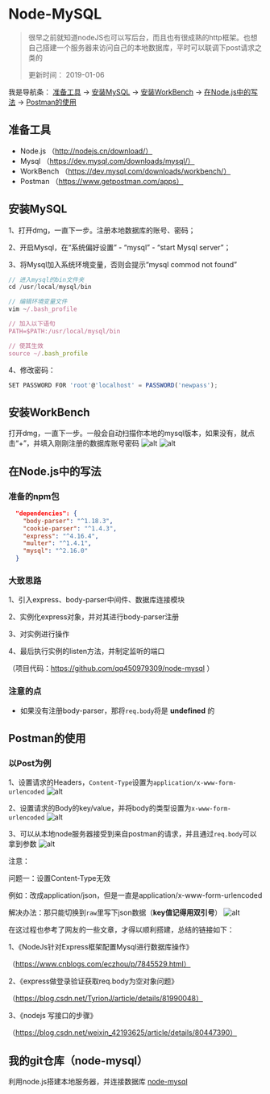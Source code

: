 # Node-MySQL
> 很早之前就知道nodeJS也可以写后台，而且也有很成熟的http框架。也想自己搭建一个服务器来访问自己的本地数据库，平时可以联调下post请求之类的
> 
> 更新时间： 2019-01-06

我是导航条：
[准备工具](#准备工具) -> [安装MySQL](#安装MySQL) -> [安装WorkBench](#安装WorkBench) -> [在Node.js中的写法](#在Node.js中的写法) -> [Postman的使用](#Postman的使用)

## 准备工具
 - Node.js
 （http://nodejs.cn/download/）
 - Mysql
 （https://dev.mysql.com/downloads/mysql/）
 - WorkBench
 （https://dev.mysql.com/downloads/workbench/）
 - Postman
 （https://www.getpostman.com/apps）


## 安装MySQL
1、打开dmg，一直下一步。注册本地数据库的账号、密码；

2、开启Mysql，在“系统偏好设置” - “mysql” - “start Mysql server”；

3、将Mysql加入系统环境变量，否则会提示“mysql commod not found”
```js
// 进入mysql的bin文件夹
cd /usr/local/mysql/bin

// 编辑环境变量文件
vim ~/.bash_profile

// 加入以下语句
PATH=$PATH:/usr/local/mysql/bin

// 使其生效
source ~/.bash_profile
```
4、修改密码：
```js
SET PASSWORD FOR 'root'@'localhost' = PASSWORD('newpass');
```
## 安装WorkBench
打开dmg，一直下一步。一般会自动扫描你本地的mysql版本，如果没有，就点击“+”，并填入刚刚注册的数据库账号密码
![alt](./img/Node-Mysql-1.png)
![alt](./img/Node-Mysql-2.png)

## 在Node.js中的写法
### 准备的npm包
```json
  "dependencies": {
    "body-parser": "^1.18.3",
    "cookie-parser": "^1.4.3",
    "express": "^4.16.4",
    "multer": "^1.4.1",
    "mysql": "^2.16.0"
  }
```
### 大致思路
1、引入express、body-parser中间件、数据库连接模块

2、实例化express对象，并对其进行body-parser注册

3、对实例进行操作

4、最后执行实例的listen方法，并制定监听的端口

（项目代码：https://github.com/qq450979309/node-mysql ）

### 注意的点
 - 如果没有注册body-parser，那将`req.body`将是 **undefined** 的

## Postman的使用
### 以Post为例
1、设置请求的Headers，`Content-Type`设置为`application/x-www-form-urlencoded`
![alt](./img/Node-Mysql-3.png)

2、设置请求的Body的key/value，并将body的类型设置为`x-www-form-urlencoded`
![alt](./img/Node-Mysql-4.png)

3、可以从本地node服务器接受到来自postman的请求，并且通过`req.body`可以拿到参数
![alt](./img/Node-Mysql-5.png)

注意：

问题一：设置Content-Type无效

例如：改成application/json，但是一直是application/x-www-form-urlencoded

解决办法：那只能切换到`raw`里写下json数据（**key值记得用双引号**）
![alt](./img/Node-Mysql-6.png)

在这过程也参考了网友的一些文章，才得以顺利搭建，总结的链接如下：

1、《NodeJs针对Express框架配置Mysql进行数据库操作》

（https://www.cnblogs.com/eczhou/p/7845529.html）

2、《express做登录验证获取req.body为空对象问题》

（https://blog.csdn.net/TyrionJ/article/details/81990048）

3、《nodejs 写接口的步骤》

（https://blog.csdn.net/weixin_42193625/article/details/80447390）

## 我的git仓库（node-mysql）
利用node.js搭建本地服务器，并连接数据库
[node-mysql](https://github.com/Heshiyu1996/node-mysql)
